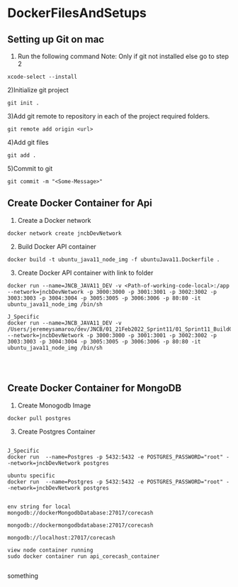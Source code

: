 # DockerFilesAndSetups



## Setting up Git on mac
1) Run the following command Note: Only if git not installed else go to step 2
```
xcode-select --install
```

2)Initialize git project
```
git init .
```

3)Add git remote to repository in each of the project required folders.
```
git remote add origin <url>
```

4)Add git files
```
git add .
```
5)Commit to git
```
git commit -m "<Some-Message>"
```

## Create Docker Container for Api
1) Create a Docker network
```
docker network create jncbDevNetwork 
```

2) Build Docker API container
```
docker build -t ubuntu_java11_node_img -f ubuntuJava11.Dockerfile .      
```

3) Create Docker API container with link to folder
```
docker run --name=JNCB_JAVA11_DEV -v <Path-of-working-code-local>:/app --network=jncbDevNetwork -p 3000:3000 -p 3001:3001 -p 3002:3002 -p 3003:3003 -p 3004:3004 -p 3005:3005 -p 3006:3006 -p 80:80 -it ubuntu_java11_node_img /bin/sh

J_Specific 
docker run --name=JNCB_JAVA11_DEV -v /Users/jeremeysamaroo/dev/JNCB/01_21Feb2022_Sprint11/01_Sprint11_Build01_21Feb2022:/app --network=jncbDevNetwork -p 3000:3000 -p 3001:3001 -p 3002:3002 -p 3003:3003 -p 3004:3004 -p 3005:3005 -p 3006:3006 -p 80:80 -it ubuntu_java11_node_img /bin/sh




```

## Create Docker Container for MongoDB

1) Create Monogodb Image
```
docker pull postgres
```


3) Create Postgres Container
```

J_Specific
docker run  --name=Postgres -p 5432:5432 -e POSTGRES_PASSWORD="root" --network=jncbDevNetwork postgres      

ubuntu specific
docker run  --name=Postgres -p 5432:5432 -e POSTGRES_PASSWORD="root" --network=jncbDevNetwork postgres      


env string for local
mongodb://dockerMongodbDatabase:27017/corecash

mongodb://dockermongodbdatabase:27017/corecash

mongodb://localhost:27017/corecash

view node container running 
sudo docker container run api_corecash_container


```
something
